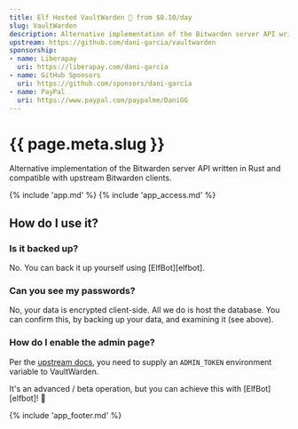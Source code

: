 ```yaml
---
title: Elf Hosted VaultWarden 🧝 from $0.10/day
slug: VaultWarden
description: Alternative implementation of the Bitwarden server API written in Rust and compatible with upstream Bitwarden clients
upstream: https://github.com/dani-garcia/vaultwarden
sponsorship:
- name: Liberapay
  uri: https://liberapay.com/dani-garcia
- name: GitHub Sponsors
  uri: https://github.com/sponsors/dani-garcia
- name: PayPal
  uri: https://www.paypal.com/paypalme/DaniGG
---
```


# {{ page.meta.slug }}

Alternative implementation of the Bitwarden server API written in Rust and compatible with upstream Bitwarden clients.

{% include 'app.md' %}
{% include 'app_access.md' %}

## How do I use it?

### Is it backed up?

No. You can back it up yourself using [ElfBot][elfbot].

### Can you see my passwords?

No, your data is encrypted client-side. All we do is host the database. You can confirm this, by backing up your data, and examining it (see above).

### How do I enable the admin page?

Per the [upstream docs](https://github.com/dani-garcia/vaultwarden/wiki/Enabling-admin-page), you need to supply an `ADMIN_TOKEN` environment variable to VaultWarden.

It's an advanced / beta operation, but you can achieve this with [ElfBot][elfbot]! :robot:

{% include 'app_footer.md' %}